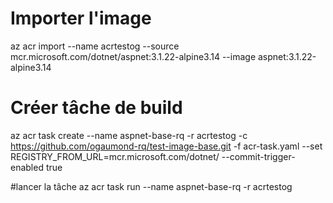 
# Importer l'image
az acr import --name acrtestog --source mcr.microsoft.com/dotnet/aspnet:3.1.22-alpine3.14 --image aspnet:3.1.22-alpine3.14

# Créer tâche de build
az acr task create --name aspnet-base-rq -r acrtestog -c https://github.com/ogaumond-rq/test-image-base.git -f acr-task.yaml --set REGISTRY_FROM_URL=mcr.microsoft.com/dotnet/ --commit-trigger-enabled true

#lancer la tâche
az acr task run --name aspnet-base-rq -r acrtestog